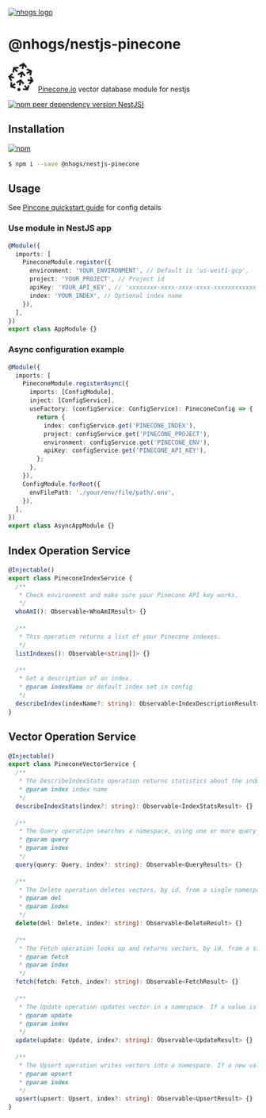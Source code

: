 [![nhogs logo](https://nhogs.com/nhogs_64.png)](https://github.com/Nhogs)

# @nhogs/nestjs-pinecone

[![pinecone logo](pinecone-logo.svg)Pinecone.io](https://www.pinecone.io/)
vector database module for nestjs

[![npm peer dependency version NestJS)](https://img.shields.io/npm/dependency-version/@nhogs/nestjs-pinecone/peer/@nestjs/core?label=Nestjs&logo=nestjs&logoColor=e0234e)](https://github.com/nestjs/nest)

## Installation

[![npm](https://img.shields.io/npm/v/@nhogs/nestjs-pinecone?label=%40nhogs%2Fnestjs-pinecone&logo=npm)](https://www.npmjs.com/package/@nhogs/nestjs-pinecone)

```bash
$ npm i --save @nhogs/nestjs-pinecone
```

## Usage

See [Pincone quickstart guide](https://www.pinecone.io/docs/quickstart/) for config details

### Use module in NestJS app

```typescript
@Module({
  imports: [
    PineconeModule.register({
      environment: 'YOUR_ENVIRONMENT', // Default is 'us-west1-gcp',
      project: 'YOUR_PROJECT', // Project id
      apiKey: 'YOUR_API_KEY', // 'xxxxxxxx-xxxx-xxxx-xxxx-xxxxxxxxxxxx',
      index: 'YOUR_INDEX', // Optional index name
    }),
  ],
})
export class AppModule {}
```

### Async configuration example

```typescript
@Module({
  imports: [
    PineconeModule.registerAsync({
      imports: [ConfigModule],
      inject: [ConfigService],
      useFactory: (configService: ConfigService): PineconeConfig => {
        return {
          index: configService.get('PINECONE_INDEX'),
          project: configService.get('PINECONE_PROJECT'),
          environment: configService.get('PINECONE_ENV'),
          apiKey: configService.get('PINECONE_API_KEY'),
        };
      },
    }),
    ConfigModule.forRoot({
      envFilePath: './your/env/file/path/.env',
    }),
  ],
})
export class AsyncAppModule {}
```

## Index Operation Service

```typescript
@Injectable()
export class PineconeIndexService {
  /**
   * Check environment and make sure your Pinecone API key works.
   */
  whoAmI(): Observable<WhoAmIResult> {}

  /**
   * This operation returns a list of your Pinecone indexes.
   */
  listIndexes(): Observable<string[]> {}

  /**
   * Get a description of an index.
   * @param indexName or default index set in config
   */
  describeIndex(indexName?: string): Observable<IndexDescriptionResult> {}
}
```

## Vector Operation Service

```typescript
@Injectable()
export class PineconeVectorService {
  /**
   * The DescribeIndexStats operation returns statistics about the index's contents.
   * @param index index name
   */
  describeIndexStats(index?: string): Observable<IndexStatsResult> {}

  /**
   * The Query operation searches a namespace, using one or more query vectors. It retrieves the ids of the most similar items in a namespace, along with their similarity scores.
   * @param query
   * @param index
   */
  query(query: Query, index?: string): Observable<QueryResults> {}

  /**
   * The Delete operation deletes vectors, by id, from a single namespace. You can delete items by their id, from a single namespace.
   * @param del
   * @param index
   */
  delete(del: Delete, index?: string): Observable<DeleteResult> {}

  /**
   * The Fetch operation looks up and returns vectors, by id, from a single namespace. The returned vectors include the vector data and/or metadata.
   * @param fetch
   * @param index
   */
  fetch(fetch: Fetch, index?: string): Observable<FetchResult> {}

  /**
   * The Update operation updates vector in a namespace. If a value is included, it will overwrite the previous value. If a set_metadata is included, the values of the fields specified in it will be added or overwrite the previous value.
   * @param update
   * @param index
   */
  update(update: Update, index?: string): Observable<UpdateResult> {}

  /**
   * The Upsert operation writes vectors into a namespace. If a new value is upserted for an existing vector id, it will overwrite the previous value.
   * @param upsert
   * @param index
   */
  upsert(upsert: Upsert, index?: string): Observable<UpsertResult> {}
}
```
